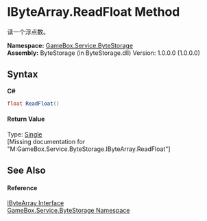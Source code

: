 # IByteArray.ReadFloat Method 
 

读一个浮点数。

**Namespace:**&nbsp;<a href="cbcf8424-cd18-fbda-feb6-4e99463c65b9">GameBox.Service.ByteStorage</a><br />**Assembly:**&nbsp;ByteStorage (in ByteStorage.dll) Version: 1.0.0.0 (1.0.0.0)

## Syntax

**C#**<br />
``` C#
float ReadFloat()
```


#### Return Value
Type: <a href="http://msdn2.microsoft.com/zh-cn/library/3www918f" target="_blank">Single</a><br />\[Missing <returns> documentation for "M:GameBox.Service.ByteStorage.IByteArray.ReadFloat"\]

## See Also


#### Reference
<a href="69eda9e7-73ef-a7c3-2002-dfb840101c61">IByteArray Interface</a><br /><a href="cbcf8424-cd18-fbda-feb6-4e99463c65b9">GameBox.Service.ByteStorage Namespace</a><br />